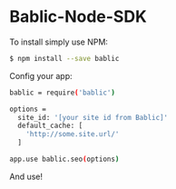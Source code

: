 # Bablic-Node-SDK

To install simply use NPM:
```sh
$ npm install --save bablic
```

Config your app:
```sh
bablic = require('bablic')

options =
  site_id: '[your site id from Bablic]'
  default_cache: [
    'http://some.site.url/'
  ]

app.use bablic.seo(options)
```

And use!
